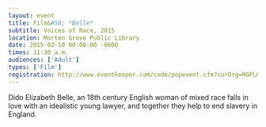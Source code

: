 ```yaml
---
layout: event
title: Film&#58; *Belle*
subtitle: Voices of Race, 2015
location: Morton Grove Public Library
date: 2015-02-10 00:00:00 -0600
times: 11:30 a.m.
audiences: ['Adult']
types: ['Film']
registration: http://www.eventkeeper.com/code/popevent.cfm?curOrg=MGPL&curApp=events&eID=3715760&thisDate=NO_DATE
---
```

Dido Elizabeth Belle, an 18th century English woman of mixed race falls in love with an idealistic young lawyer, and together they help to end slavery in England.
